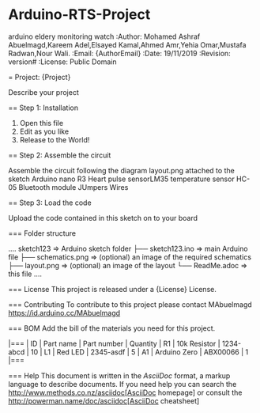 # Arduino-RTS-Project
arduino eldery monitoring watch
:Author: Mohamed Ashraf Abuelmagd,Kareem Adel,Elsayed Kamal,Ahmed Amr,Yehia Omar,Mustafa Radwan,Nour Wali.
:Email: {AuthorEmail}
:Date: 19/11/2019
:Revision: version#
:License: Public Domain

= Project: {Project}

Describe your project

== Step 1: Installation

1. Open this file
2. Edit as you like
3. Release to the World!

== Step 2: Assemble the circuit

Assemble the circuit following the diagram layout.png attached to the sketch
Arduino nano R3
Heart pulse sensorLM35 temperature sensor
HC-05 Bluetooth module
JUmpers
Wires

== Step 3: Load the code

Upload the code contained in this sketch on to your board

=== Folder structure

....
 sketch123                => Arduino sketch folder
  ├── sketch123.ino       => main Arduino file
  ├── schematics.png      => (optional) an image of the required schematics
  ├── layout.png          => (optional) an image of the layout
  └── ReadMe.adoc         => this file
....

=== License
This project is released under a {License} License.

=== Contributing
To contribute to this project please contact MAbuelmagd https://id.arduino.cc/MAbuelmagd

=== BOM
Add the bill of the materials you need for this project.

|===
| ID | Part name      | Part number | Quantity
| R1 | 10k Resistor   | 1234-abcd   | 10
| L1 | Red LED        | 2345-asdf   | 5
| A1 | Arduino Zero   | ABX00066    | 1
|===


=== Help
This document is written in the _AsciiDoc_ format, a markup language to describe documents.
If you need help you can search the http://www.methods.co.nz/asciidoc[AsciiDoc homepage]
or consult the http://powerman.name/doc/asciidoc[AsciiDoc cheatsheet]
